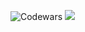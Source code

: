 ![Codewars](https://github.r2v.ch/codewars?user=shadxmikez&name=true&top_languages=true&stroke=%23b362ff&theme=purple_dark)
![](https://[leetcard.jacoblin.cool/jacoblincool?width=500&height=500](https://leetcode.com/ivashevic/)](https://leetcode.com/ivashevic/)https://leetcode.com/ivashevic/)
